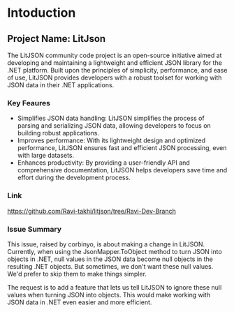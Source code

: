 # Intoduction
## Project Name: LitJson
The LitJSON community code project is an open-source initiative aimed at developing and maintaining a lightweight and efficient JSON library for the .NET platform. Built upon the principles of simplicity, performance, and ease of use, LitJSON provides developers with a robust toolset for working with JSON data in their .NET applications.
### Key Feaures
* Simplifies JSON data handling: LitJSON simplifies the process of parsing and serializing JSON data, allowing developers to focus on building robust applications.
* Improves performance: With its lightweight design and optimized performance, LitJSON ensures fast and efficient JSON processing, even with large datasets.
* Enhances productivity: By providing a user-friendly API and comprehensive documentation, LitJSON helps developers save time and effort during the development process.
### Link
https://github.com/Ravi-takhi/litjson/tree/Ravi-Dev-Branch
### Issue Summary
This issue, raised by corbinyo, is about making a change in LitJSON. Currently, when using the JsonMapper.ToObject method to turn JSON into objects in .NET, null values in the JSON data become null objects in the resulting .NET objects. But sometimes, we don't want these null values. We'd prefer to skip them to make things simpler.

The request is to add a feature that lets us tell LitJSON to ignore these null values when turning JSON into objects. This would make working with JSON data in .NET even easier and more efficient.
